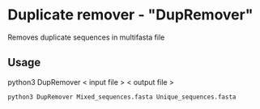 # Duplicate remover - "DupRemover"
Removes duplicate sequences in multifasta file

## Usage
python3 DupRemover < input file > < output file >
  
  ```
  python3 DupRemover Mixed_sequences.fasta Unique_sequences.fasta
  ```
